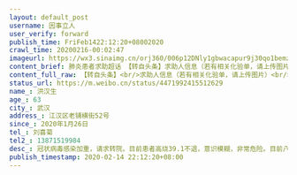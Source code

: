 ```yaml
---
layout: default_post
username: 因事立人
user_verify: forward
publish_time: FriFeb1422:12:20+08002020
crawl_time: 20200216-00:02:47
imageurl: https://wx3.sinaimg.cn/orj360/006p12DNly1gbwacapur9j30qo1bemze.jpg,https://wx1.sinaimg.cn/orj360/006p12DNly1gbwacb7p1ij30qo1beq6o.jpg,https://wx2.sinaimg.cn/orj360/006p12DNly1gbwacbraeoj30qo0zk42f.jpg,https://wx1.sinaimg.cn/orj360/006p12DNly1gbwacc7ty3j30qo0zkq4n.jpg,https://wx2.sinaimg.cn/orj360/006p12DNly1gbwaccj6vaj30qo1beq6o.jpg,https://wx1.sinaimg.cn/orj360/006p12DNly1gbwacczxg1j30qo1beq9q.jpg,https://wx1.sinaimg.cn/orj360/006p12DNly1gbwacddu3hj30qo1ben0y.jpg
content_brief: 肺炎患者求助超话 【转自头条】求助人信息（若有相关化验单，请上传图片）【姓名】洪汉生【年龄】63【所在城市】武汉【所在小区、社区】江汉区老铺横街52号【患病时间】2020年1月26日【联系方式】刘喜菊【其他紧急联系人】13871519984【病情描述】冠状病毒感染加重，请求转院。目前患者高 ...全文
content_full_raw: 【转自头条】<br/>求助人信息（若有相关化验单，请上传图片）<br/>【姓名】洪汉生<br/>【年龄】63<br/>【所在城市】武汉<br/>【所在小区、社区】江汉区老铺横街52号<br/>【患病时间】2020年1月26日<br/>【联系方式】刘喜菊<br/>【其他紧急联系人】13871519984<br/>【病情描述】冠状病毒感染加重，请求转院。目前患者高烧39.1不退，意识模糊，非常危险。目前八医院只能吸氧，医生建议转院，但有治疗条件的医院没有床位，希望能帮忙转院治疗。
status_url: https://m.weibo.cn/status/4471992415512629
name_: 洪汉生
age_: 63
city_: 武汉
address_: 江汉区老铺横街52号
since_: 2020年1月26日
tel_: 刘喜菊
tel2_: 13871519984
desc_: 冠状病毒感染加重，请求转院。目前患者高烧39.1不退，意识模糊，非常危险。目前八医院只能吸氧，医生建议转院，但有治疗条件的医院没有床位，希望能帮忙转院治疗。
publish_timestamp: 2020-02-14 22:12:20+08:00
---
```

